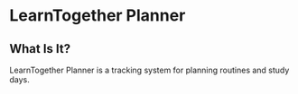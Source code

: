 # LearnTogether Planner

## What Is It?

LearnTogether Planner is a tracking system for planning routines and study days.
